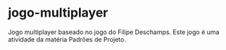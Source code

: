 # jogo-multiplayer
Jogo multiplayer baseado no jogo do Filipe Deschamps. Este jogo é uma atividade da matéria Padrões de Projeto.
